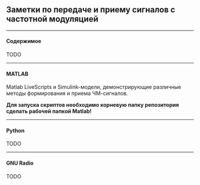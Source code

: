 ## Заметки по передаче и приему сигналов с частотной модуляцией

------

#### Содержимое

TODO

------

#### MATLAB

Matlab LiveScripts и Simulink-модели, демонстрирующие различные методы формирования и приема ЧМ-сигналов.

**Для запуска скриптов необходимо корневую папку репозитория сделать рабочей папкой Matlab!**

------

#### Python

TODO

------

#### GNU Radio

TODO

